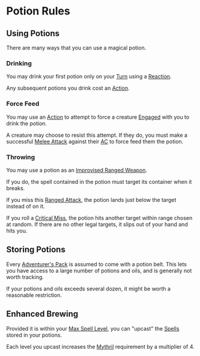# Potion Rules

## Using Potions

There are many ways that you can use a magical potion.

### Drinking

You may drink your first potion only on your [Turn](../../Game%20Procedures/Core%20Procedures/Turn.md) using a [Reaction](../../Game%20Procedures/Combat/Reaction.md).

Any subsequent potions you drink cost an [Action](../../Game%20Procedures/Core%20Procedures/Action.md).

### Force Feed

You may use an [Action](../../Game%20Procedures/Core%20Procedures/Action.md) to attempt to force a creature [Engaged](../../Game%20Procedures/Conditions/Engaged.md) with you to drink the potion.

A creature may choose to resist this attempt. If they do, you must make a successful [Melee Attack](../../Game%20Procedures/Combat/Melee%20Attack.md) against their [AC](../../Player%20Characters/Derived%20Statistics/Armor%20Class.md) to force feed them the potion.

### Throwing

You may use a potion as an [Improvised Ranged Weapon](../../Game%20Procedures/Combat/Ranged%20Attack.md#Improvised%20Ranged%20Weapons).

If you do, the spell contained in the potion must target its container when it breaks.

If you miss this [Ranged Attack](../../Game%20Procedures/Combat/Ranged%20Attack.md), the potion lands just below the target instead of on it.

If you roll a [Critical Miss](../../Game%20Procedures/Die%20Rolling%20Mechanics/Critical%20Miss.md), the potion hits another target within range chosen at random. If there are no other legal targets, it slips out of your hand and hits you.

## Storing Potions

Every [Adventurer's Pack](../../Items%20and%20Gear/Gear/100%20Coins/Adventurer's%20Pack.md) is assumed to come with a potion belt. This lets you have access to a large number of potions and oils, and is generally not worth tracking.

If your potions and oils exceeds several dozen, it might be worth a reasonable restriction.

## Enhanced Brewing

Provided it is within your [Max Spell Level](../Spells/Spell%20Level.md#Max%20Spell%20Level), you can "upcast" the [Spells](../Spells.md) stored in your potions.

Each level you upcast increases the [Mythril](../Spellcasting/Mythril.md) requirement by a multiplier of 4.
